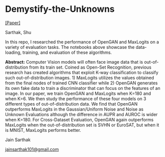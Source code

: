 # Demystify-the-Unknowns

[[Paper]](Demystify_the_Unknowns.pdf)

Sarthak, Shu

In this repo, I researched the performance of OpenGAN and MaxLogits on a variety of evaluation tasks. The notebooks above showcase the data-loading, training, and evaluation of these algorithms. 

**Abstract:**
Computer Vision models will often face image data that is out-of-distribution from its train set. Coined as Open-Set Recognition, previous research has created algorithms that exploit K-way classification to classify such out-of-distribution images. 1) MaxLogits utilizes the values obtained from the final nodes of trained CNN classifier while 2) OpenGAN generates its own fake data to train a discriminator that can focus on the features of an image. In our paper, we train OpenGAN and MaxLogits when K=180 and when K=6. We then study the performance of these four models on 3 different types of out-of-distribution data. We find that OpenGAN outperforms MaxLogits in the Gaussian/Uniform Noise and Noise as Unknown Evaluations although the difference in AUPR and AUROC is wider when K=180. For Cross-Dataset Evaluation, OpenGAN again outperforms MaxLogits when the out-of-distribution set is SVHN or EuroSAT, but when it is MNIST, MaxLogits performs better. 


Jain Sarthak

jainsarthak101@gmail.com
